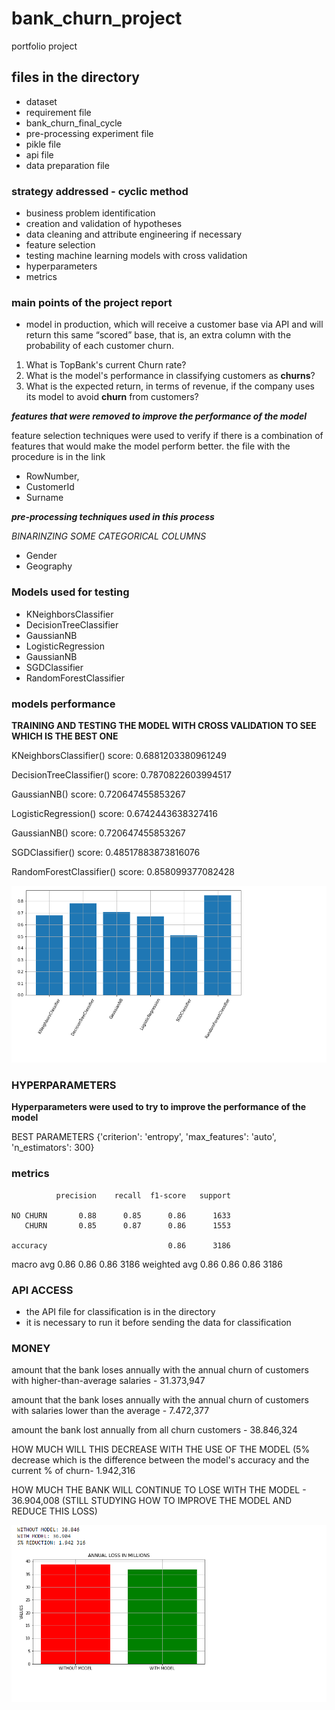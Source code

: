 # bank_churn_project
portfolio project

## files in the directory
- dataset
- requirement file
- bank_churn_final_cycle
- pre-processing experiment file
- pikle file
- api file
- data preparation file

### strategy addressed - cyclic method
- business problem identification
- creation and validation of hypotheses
- data cleaning and attribute engineering if necessary
- feature selection
- testing machine learning models with cross validation
- hyperparameters
- metrics

### main points of the project report
- model in production, which will receive a customer base via API and will return this same “scored” base, that is, an extra column with the probability of each customer churn.

1. What is TopBank's current Churn rate?
2. What is the model's performance in classifying customers as **churns**?
3. What is the expected return, in terms of revenue, if the company uses its model to avoid **churn** from customers?

***features that were removed to improve the performance of the model***

feature selection techniques were used to verify if there is a combination of features that would make the model perform better. the file with the procedure is in the link
- RowNumber,
- CustomerId 
- Surname

***pre-processing techniques used in this process***

*BINARINZING SOME CATEGORICAL COLUMNS*
- Gender
- Geography

### Models used for testing
- KNeighborsClassifier
- DecisionTreeClassifier
- GaussianNB
- LogisticRegression
- GaussianNB
- SGDClassifier
- RandomForestClassifier

### models performance

**TRAINING AND TESTING THE MODEL WITH CROSS VALIDATION TO SEE WHICH IS THE BEST ONE**

KNeighborsClassifier() score: 0.6881203380961249

DecisionTreeClassifier() score: 0.7870822603994517

GaussianNB() score: 0.720647455853267

LogisticRegression() score: 0.6742443638327416

GaussianNB() score: 0.720647455853267

SGDClassifier() score: 0.48517883873816076

RandomForestClassifier() score: 0.858099377082428

![performance graph](https://github.com/wendrel815/bank_churn_project/blob/main/graph%20to%20the%20report/model_performance.png)

### HYPERPARAMETERS

**Hyperparameters were used to try to improve the performance of the model**

BEST PARAMETERS {'criterion': 'entropy', 'max_features': 'auto', 'n_estimators': 300}

### metrics



              precision    recall  f1-score   support

    NO CHURN       0.88      0.85      0.86      1633
       CHURN       0.85      0.87      0.86      1553

    accuracy                           0.86      3186
   macro avg       0.86      0.86      0.86      3186
weighted avg       0.86      0.86      0.86      3186

### API ACCESS
- the API file for classification is in the directory
- it is necessary to run it before sending the data for classification


### MONEY
amount that the bank loses annually with the annual churn of customers with higher-than-average salaries - 31.373,947

amount that the bank loses annually with the annual churn of customers with salaries lower than the average - 7.472,377

amount the bank lost annually from all churn customers - 38.846,324

HOW MUCH WILL THIS DECREASE WITH THE USE OF THE MODEL (5% decrease which is the difference between the model's accuracy and the current % of churn- 1.942,316

HOW MUCH THE BANK WILL CONTINUE TO LOSE WITH THE MODEL - 36.904,008 (STILL STUDYING HOW TO IMPROVE THE MODEL AND REDUCE THIS LOSS)


![ANNUAL LOSS IN MILLIONS kkkkkkkkkkkkkkkkkkkkkkk](https://github.com/wendrel815/bank_churn_project/blob/main/graph%20to%20the%20report/money.png)

